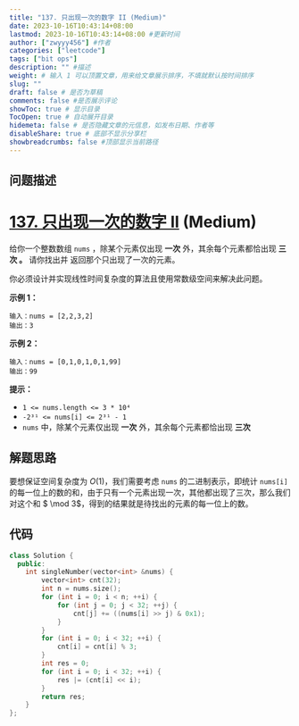 ```yaml
---
title: "137. 只出现一次的数字 II (Medium)"
date: 2023-10-16T10:43:14+08:00
lastmod: 2023-10-16T10:43:14+08:00 #更新时间
author: ["zwyyy456"] #作者
categories: ["leetcode"]
tags: ["bit ops"]
description: "" #描述
weight: # 输入 1 可以顶置文章，用来给文章展示排序，不填就默认按时间排序
slug: ""
draft: false # 是否为草稿
comments: false #是否展示评论
showToc: true # 显示目录
TocOpen: true # 自动展开目录
hidemeta: false # 是否隐藏文章的元信息，如发布日期、作者等
disableShare: true # 底部不显示分享栏
showbreadcrumbs: false #顶部显示当前路径
---
```

## 问题描述

# [137. 只出现一次的数字 II][link] (Medium)

[link]: https://leetcode.cn/problems/single-number-ii/

给你一个整数数组 `nums` ，除某个元素仅出现 **一次** 外，其余每个元素都恰出现 **三次 。** 请你找出并
返回那个只出现了一次的元素。

你必须设计并实现线性时间复杂度的算法且使用常数级空间来解决此问题。

**示例 1：**

```
输入：nums = [2,2,3,2]
输出：3
```

**示例 2：**

```
输入：nums = [0,1,0,1,0,1,99]
输出：99
```

**提示：**

- `1 <= nums.length <= 3 * 10⁴`
- `-2³¹ <= nums[i] <= 2³¹ - 1`
- `nums` 中，除某个元素仅出现 **一次** 外，其余每个元素都恰出现 **三次**

## 解题思路

要想保证空间复杂度为 $O(1)$，我们需要考虑 `nums` 的二进制表示，即统计 `nums[i]` 的每一位上的数的和，由于只有一个元素出现一次，其他都出现了三次，那么我们对这个和 $ \mod 3$，得到的结果就是待找出的元素的每一位上的数。

## 代码

```cpp
class Solution {
  public:
    int singleNumber(vector<int> &nums) {
        vector<int> cnt(32);
        int n = nums.size();
        for (int i = 0; i < n; ++i) {
            for (int j = 0; j < 32; ++j) {
                cnt[j] += ((nums[i] >> j) & 0x1);
            }
        }
        for (int i = 0; i < 32; ++i) {
        	cnt[i] = cnt[i] % 3;
        }
        int res = 0;
        for (int i = 0; i < 32; ++i) {
        	res |= (cnt[i] << i);	
        }
        return res;
    }
};
```
